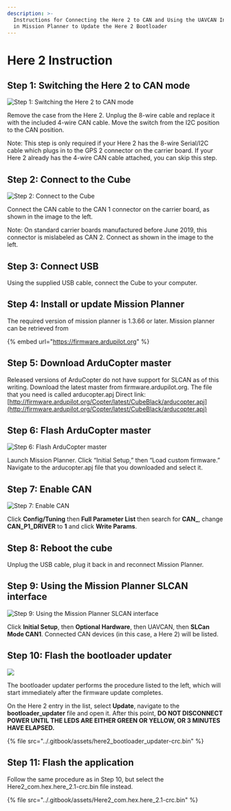```yaml
---
description: >-
  Instructions for Connecting the Here 2 to CAN and Using the UAVCAN Interface
  in Mission Planner to Update the Here 2 Bootloader
---
```


# Here 2 Instruction

## **Step 1: Switching the Here 2 to CAN mode**

![Step 1: Switching the Here 2 to CAN mode](../.gitbook/assets/step-1.jpg)

Remove the case from the Here 2. Unplug the 8-wire cable and replace it with the included 4-wire CAN cable. Move the switch from the I2C position to the CAN position.

Note: This step is only required if your Here 2 has the 8-wire Serial/I2C cable which plugs in to the GPS 2 connector on the carrier board. If your Here 2 already has the 4-wire CAN cable attached, you can skip this step.

## Step 2: Connect to the Cube

![Step 2: Connect to the Cube](../.gitbook/assets/step-2.jpg)

Connect the CAN cable to the CAN 1 connector on the carrier board, as shown in the image to the left.

Note: On standard carrier boards manufactured before June 2019, this connector is mislabeled as CAN 2. Connect as shown in the image to the left.

## Step 3: Connect USB

Using the supplied USB cable, connect the Cube to your computer.

## Step 4: Install or update Mission Planner

The required version of mission planner is 1.3.66 or later. Mission planner can be retrieved from

{% embed url="https://firmware.ardupilot.org" %}

## Step 5: Download ArduCopter master

Released versions of ArduCopter do not have support for SLCAN as of this writing. Download the latest master from firmware.ardupilot.org. The file that you need is called arducopter.apj Direct link: [http://firmware.ardupilot.org/Copter/latest/CubeBlack/arducopter.apj](http://firmware.ardupilot.org/Copter/latest/CubeBlack/arducopter.apj)

## Step 6: Flash ArduCopter master

![Step 6: Flash ArduCopter master](../.gitbook/assets/step-6.jpg)

Launch Mission Planner. Click “Initial Setup,” then “Load custom firmware.” Navigate to the arducopter.apj file that you downloaded and select it.

## Step 7: Enable CAN

![Step 7: Enable CAN](../.gitbook/assets/step-7.jpg)

Click **Config/Tuning** then **Full Parameter List** then search for **CAN\_**, change **CAN\_P1\_DRIVER** to **1** and click **Write Params**.

## Step 8: Reboot the cube

Unplug the USB cable, plug it back in and reconnect Mission Planner.

## Step 9: Using the Mission Planner SLCAN interface

![Step 9: Using the Mission Planner SLCAN interface](../.gitbook/assets/step-9.jpg)

Click **Initial Setup**, then **Optional Hardware**, then UAVCAN, then **SLCan Mode CAN1**. Connected CAN devices \(in this case, a Here 2\) will be listed.

## Step 10: Flash the bootloader updater

![](../.gitbook/assets/step10.jpg)

The bootloader updater performs the procedure listed to the left, which will start immediately after the firmware update completes.

On the Here 2 entry in the list, select **Update**, navigate to the **bootloader\_updater** file and open it. After this point, **DO NOT DISCONNECT POWER UNTIL THE LEDS ARE EITHER GREEN OR YELLOW, OR 3 MINUTES HAVE ELAPSED.**

{% file src="../.gitbook/assets/here2\_bootloader\_updater-crc.bin" %}

## Step 11: Flash the application

Follow the same procedure as in Step 10, but select the Here2\_com.hex.here\_2.1-crc.bin file instead.

{% file src="../.gitbook/assets/Here2\_com.hex.here\_2.1-crc.bin" %}




